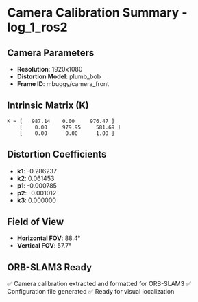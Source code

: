 # Camera Calibration Summary - log_1_ros2

## Camera Parameters
- **Resolution**: 1920x1080
- **Distortion Model**: plumb_bob
- **Frame ID**: mbuggy/camera_front

## Intrinsic Matrix (K)
```
K = [   987.14    0.00     976.47 ]
    [    0.00     979.95     581.69 ]
    [    0.00      0.00      1.00 ]
```

## Distortion Coefficients
- **k1**: -0.286237
- **k2**: 0.061453
- **p1**: -0.000785
- **p2**: -0.001012
- **k3**: 0.000000

## Field of View
- **Horizontal FOV**: 88.4°
- **Vertical FOV**: 57.7°

## ORB-SLAM3 Ready
✅ Camera calibration extracted and formatted for ORB-SLAM3
✅ Configuration file generated
✅ Ready for visual localization
